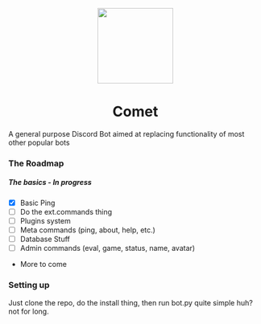 <p align="center"><img src="https://adryd.com/assets/static/comet/comet-gradient.svg" height="150px"></p>
<h1 align="center">Comet</h1>

A general purpose Discord Bot aimed at replacing functionality of most other popular bots

### The Roadmap

##### The basics - In progress
- [x] Basic Ping
- [ ] Do the ext.commands thing
- [ ] Plugins system
- [ ] Meta commands (ping, about, help, etc.)
- [ ] Database Stuff
- [ ] Admin commands (eval, game, status, name, avatar)
- More to come

### Setting up

Just clone the repo, do the install thing, then run bot.py
quite simple huh?
not for long.
